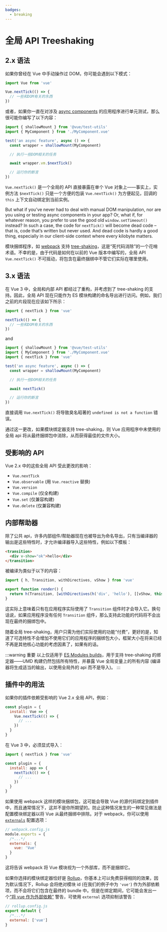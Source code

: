 ```yaml
---
badges:
  - breaking
---
```


# 全局 API Treeshaking <MigrationBadges :badges="$frontmatter.badges" />

## 2.x 语法

如果你曾经在 Vue 中手动操作过 DOM，你可能会遇到以下模式：

```js
import Vue from 'vue'

Vue.nextTick(() => {
  // 一些和DOM有关的东西
})
```

或者，如果你一直在对涉及 [async components](/guide/component-dynamic-async.html) 的应用程序进行单元测试，那么很可能你编写了以下内容：

```js
import { shallowMount } from '@vue/test-utils'
import { MyComponent } from './MyComponent.vue'

test('an async feature', async () => {
  const wrapper = shallowMount(MyComponent)

  // 执行一些DOM相关的任务

  await wrapper.vm.$nextTick()

  // 运行你的断言
})
```

`Vue.nextTick()` 是一个全局的 API 直接暴露在单个 Vue 对象上——事实上，实例方法 `$nextTick()` 只是一个方便的包装 `Vue.nextTick()` 为方便起见，回调的 `this` 上下文自动绑定到当前实例。

<!-- TODO: translation -->

But what if you’ve never had to deal with manual DOM manipulation, nor are you using or testing async components in your app? Or, what if, for whatever reason, you prefer to use the good old `window.setTimeout()` instead? In such a case, the code for `nextTick()` will become dead code – that is, code that’s written but never used. And dead code is hardly a good thing, especially in our client-side context where every kilobyte matters.

模块捆绑程序，如 [webpack](https://webpack.js.org/) 支持 [tree-shaking](网址：https://webpack.js/webpack/js//)，这是“死代码消除”的一个花哨术语。不幸的是，由于代码是如何在以前的 Vue 版本中编写的，全局 API `Vue.nextTick()` 不可摇动，将包含在最终捆绑中不管它们实际在哪里使用。

## 3.x 语法

在 Vue 3 中，全局和内部 API 都经过了重构，并考虑到了 tree-shaking 的支持。因此，全局 API 现在只能作为 ES 模块构建的命名导出进行访问。例如，我们之前的片段现在应该如下所示：

```js
import { nextTick } from 'vue'

nextTick(() => {
  // 一些和DOM有关的东西
})
```

and

```js
import { shallowMount } from '@vue/test-utils'
import { MyComponent } from './MyComponent.vue'
import { nextTick } from 'vue'

test('an async feature', async () => {
  const wrapper = shallowMount(MyComponent)

  // 执行一些DOM相关的任务

  await nextTick()

  // 运行你的断言
})
```

直接调用 `Vue.nextTick()` 将导致臭名昭著的 `undefined is not a function` 错误。

通过这一更改，如果模块绑定器支持 tree-shaking，则 Vue 应用程序中未使用的全局 api 将从最终捆绑包中消除，从而获得最佳的文件大小。

## 受影响的 API

Vue 2.x 中的这些全局 API 受此更改的影响：

- `Vue.nextTick`
- `Vue.observable` (用 `Vue.reactive` 替换)
- `Vue.version`
- `Vue.compile` (仅全构建)
- `Vue.set` (仅兼容构建)
- `Vue.delete` (仅兼容构建)

## 内部帮助器

除了公共 api，许多内部组件/帮助器现在也被导出为命名导出，只有当编译器的输出是这些特性时，才允许编译器导入这些特性，例如以下模板：

```html
<transition>
  <div v-show="ok">hello</div>
</transition>
```

被编译为类似于以下的内容：

```js
import { h, Transition, withDirectives, vShow } from 'vue'

export function render() {
  return h(Transition, [withDirectives(h('div', 'hello'), [[vShow, this.ok]])])
}
```

这实际上意味着只有在应用程序实际使用了 `Transition` 组件时才会导入它。换句话说，如果应用程序没有任何 `Transition` 组件，那么支持此功能的代码将不会出现在最终的捆绑包中。

随着全局 tree-shaking，用户只需为他们实际使用的功能“付费”，更好的是，知道了可选特性不会增加不使用它们的应用程序的捆绑包大小，框架大小在将来已经不再是其他核心功能的考虑因素了，如果有的话。

:::warning 重要
以上仅适用于 [ES Modules builds](/guide/installation.html#explanation-of-different-builds)，用于支持 tree-shaking 的绑定器——UMD 构建仍然包括所有特性，并暴露 Vue 全局变量上的所有内容 (编译器将生成适当的输出，以使用全局外的 api 而不是导入)。
:::

## 插件中的用法

如果你的插件依赖受影响的 Vue 2.x 全局 API，例如：

```js
const plugin = {
  install: Vue => {
    Vue.nextTick(() => {
      // ...
    })
  }
}
```

在 Vue 3 中，必须显式导入：

```js
import { nextTick } from 'vue'

const plugin = {
  install: app => {
    nextTick(() => {
      // ...
    })
  }
}
```

如果使用 webpack 这样的模块捆绑包，这可能会导致 Vue 的源代码绑定到插件中，而且通常情况下，这并不是你所期望的。防止这种情况发生的一种常见做法是配置模块绑定器以将 Vue 从最终捆绑中排除。对于 webpack，你可以使用 [`externals`](https://webpack.js.org/configuration/externals/) 配置选项：

```js
// webpack.config.js
module.exports = {
  /*...*/
  externals: {
    vue: 'Vue'
  }
}
```

这将告诉 webpack 将 Vue 模块视为一个外部库，而不是捆绑它。

如果你选择的模块绑定器恰好是 [Rollup](https://rollupjs.org/)，你基本上可以免费获得相同的效果，因为默认情况下，Rollup 会将绝对模块 id (在我们的例子中为 `'vue'`) 作为外部依赖项，而不会将它们包含在最终的 bundle 中。但是在绑定期间，它可能会发出一个[“将 vue 作为外部依赖”](https://rollupjs.org/guide/en/#warning-treating-module-as-external-dependency) 警告，可使用 `external` 选项抑制该警告：

```js
// rollup.config.js
export default {
  /*...*/
  external: ['vue']
}
```

